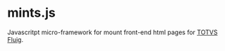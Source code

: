 # mints.js
Javascritpt micro-framework for mount front-end html pages for [TOTVS Fluig](https://www.totvs.com/fluig/).
